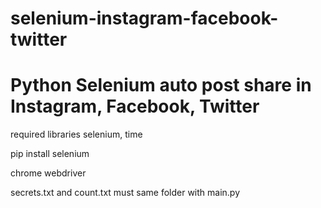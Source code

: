 # selenium-instagram-facebook-twitter
# Python Selenium auto post share in Instagram, Facebook, Twitter

required libraries selenium, time

pip install selenium

chrome webdriver

secrets.txt and count.txt must same folder with main.py
